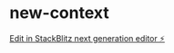 # new-context

[Edit in StackBlitz next generation editor ⚡️](https://stackblitz.com/~/github.com/abhilashdurgam454/new-context)
